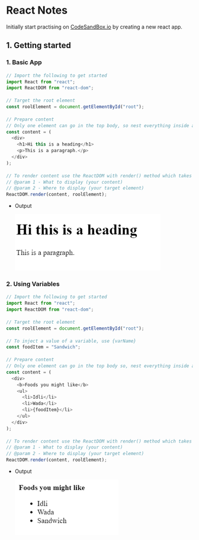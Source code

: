 # React Notes

Initially start practising on [CodeSandBox.io](https://codesandbox.io/) by creating a new react app.

## 1. Getting started
### 1. Basic App
```javascript
// Import the following to get started
import React from "react";
import ReactDOM from "react-dom";

// Target the root element
const roolElement = document.getElementById("root");

// Prepare content
// Only one element can go in the top body, so nest everything inside a div
const content = (
  <div>
    <h1>Hi this is a heading</h1>
    <p>This is a paragraph.</p>
  </div>
);

// To render content use the ReactDOM with render() method which takes 2 params
// @param 1 - What to display (your content)
// @param 2 - Where to display (your target element)
ReactDOM.render(content, roolElement);
```

- Output

    ![Basic App](images/basic1.png)



### 2. Using Variables
```javascript
// Import the following to get started
import React from "react";
import ReactDOM from "react-dom";

// Target the root element
const roolElement = document.getElementById("root");

// To inject a value of a variable, use {varName} 
const foodItem = "Sandwich";

// Prepare content
// Only one element can go in the top body so, nest everything inside a div
const content = (
  <div>
    <b>Foods you might like</b>
    <ul>
      <li>Idli</li>
      <li>Wada</li>
      <li>{foodItem}</li>
    </ul>
  </div>
);

// To render content use the ReactDOM with render() method which takes 2 params
// @param 1 - What to display (your content)
// @param 2 - Where to display (your target element)
ReactDOM.render(content, roolElement);

```

- Output

    ![Basic App](images/basic2.png)
    
